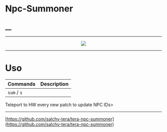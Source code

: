 # Npc-Summoner
## __
------

<p align="center"><img src="https://github.com/war100ck/TeraToolbox-and-old-modifications-only-for-client-version-92.03-92.04/blob/main/Tera-Npc-Summoner-RU/screen/s.png"/>

------

# Uso

Commands | Description
| ------------- | ------------- | 
| `sum` / `s` |  |

Teleport to HW every new patch to update NPC IDs>

------

 [https://github.com/salchy-tera/tera-npc-summoner]  (https://github.com/salchy-tera/tera-npc-summoner)

</details>
